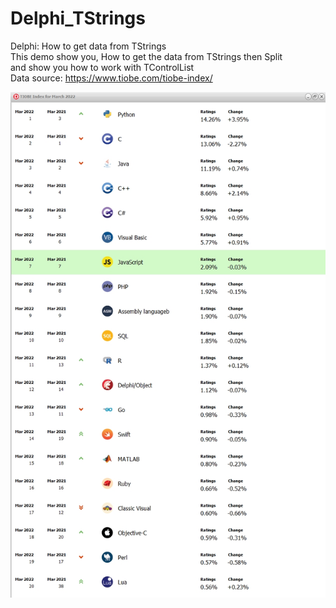 # Delphi_TStrings
  Delphi: How to get data from TStrings<br>
  This demo show you, How to get the data from TStrings then Split<br>
  and show you how to work with TControlList<br>
  Data source: https://www.tiobe.com/tiobe-index/<br>

<img src="https://github.com/samrids/Delphi_TStrings/blob/main/screenshot/1647582194592.jpeg" alt="Delphi work with TControllist, TStrings">
